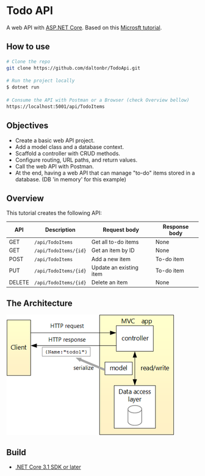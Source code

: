 # Todo API

A web API with [ASP.NET Core](https://docs.microsoft.com/en-us/aspnet/core/introduction-to-aspnet-core).
Based on this [Microsft tutorial](https://docs.microsoft.com/en-us/aspnet/core/tutorials/first-web-api).

## How to use

```sh
# Clone the repo
git clone https://github.com/daltonbr/TodoApi.git

# Run the project locally
$ dotnet run

# Consume the API with Postman or a Browser (check Overview bellow)
https://localhost:5001/api/TodoItems

```

## Objectives

* Create a basic web API project.
* Add a model class and a database context.
* Scaffold a controller with CRUD methods.
* Configure routing, URL paths, and return values.
* Call the web API with Postman.
* At the end, having a web API that can manage "to-do" items stored in a database.  (DB 'in memory' for this example)

## Overview

This tutorial creates the following API:

API | Description | Request body | Response body
---|---|---|---
GET    | `/api/TodoItems`      | Get all to-do items     | None       | Array of to-do items
GET    | `/api/TodoItems/{id}` | Get an item by ID       | None       | To-do item
POST   | `/api/TodoItems`      | Add a new item          | To-do item | To-do item
PUT    | `/api/TodoItems/{id}` | Update an existing item | To-do item | None
DELETE | `/api/TodoItems/{id}` | Delete an item          | None       | None 

## The Architecture

![Architecture](./Documentation/Architecture.png)

## Build

* [.NET Core 3.1 SDK or later](https://dotnet.microsoft.com/download/dotnet-core/3.1)
